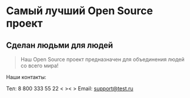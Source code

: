 # Самый лучший Open Source проект

## Сделан людьми для людей

> Наш Open Source проект предназначен для объединения людей со всего мира!

Наши контакты:

Тел: 8 800 333 55 22 < >< >
Email: support@test.ru
